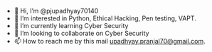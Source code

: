 - 👋 Hi, I’m @pjupadhyay70140
- 👀 I’m interested in Python, Ethical Hacking, Pen testing, VAPT.
- 🌱 I’m currently learning Cyber Security 
- 💞️ I’m looking to collaborate on Cyber Security
- 📫 How to reach me by this mail upadhyay.pranjal70@gmail.com.

<!---
pjupadhyay70140/pjupadhyay70140 is a ✨ special ✨ repository because its `README.md` (this file) appears on your GitHub profile.
You can click the Preview link to take a look at your changes.
--->
